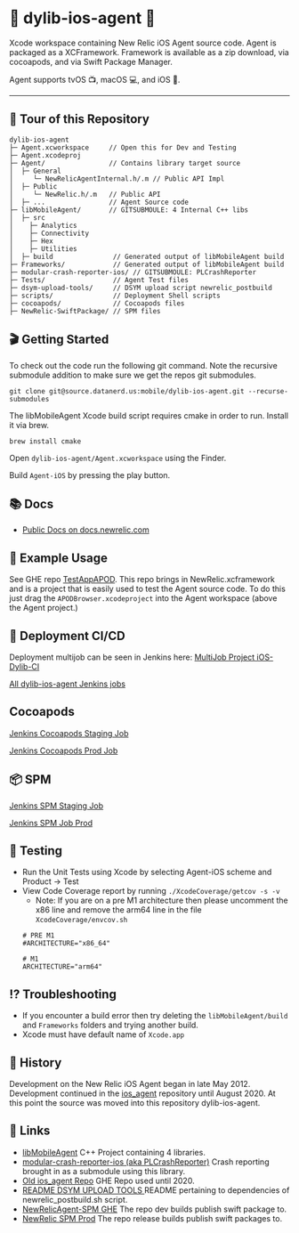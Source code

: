 # 🍏 dylib-ios-agent 🍎
Xcode workspace containing New Relic iOS Agent source code. Agent is packaged as a XCFramework.  Framework is available as a zip download, via cocoapods, and via Swift Package Manager.

Agent supports tvOS 📺, macOS 💻, and iOS 📱.
***

## 🏡 Tour of this Repository
```
dylib-ios-agent
├─ Agent.xcworkspace     // Open this for Dev and Testing
├─ Agent.xcodeproj
├─ Agent/                // Contains library target source
│  ├─ General
│     └─ NewRelicAgentInternal.h/.m // Public API Impl
│  ├─ Public
│     └─ NewRelic.h/.m   // Public API
│  ├─ ...                // Agent Source code
├─ libMobileAgent/       // GITSUBMOULE: 4 Internal C++ libs
│  ├─ src
│    ├─ Analytics
│    ├─ Connectivity
│    ├─ Hex
│    ├─ Utilities
│  ├─ build               // Generated output of libMobileAgent build
├─ Frameworks/            // Generated output of libMobileAgent build
├─ modular-crash-reporter-ios/ // GITSUBMOULE: PLCrashReporter
├─ Tests/                 // Agent Test files
├─ dsym-upload-tools/     // DSYM upload script newrelic_postbuild
├─ scripts/               // Deployment Shell scripts
├─ cocoapods/             // Cocoapods files
├─ NewRelic-SwiftPackage/ // SPM files
```
## 🎬 Getting Started
To check out the code run the following git command. Note the recursive submodule addition to make sure we get the repos git submodules.

`git clone git@source.datanerd.us:mobile/dylib-ios-agent.git --recurse-submodules`

The libMobileAgent Xcode build script requires cmake in order to run. Install it via brew.

`brew install cmake`

Open `dylib-ios-agent/Agent.xcworkspace` using the Finder.

Build `Agent-iOS` by pressing the play button.

## 📚 Docs
- [Public Docs on docs.newrelic.com](https://docs.newrelic.com/docs/mobile-monitoring/new-relic-mobile-ios/get-started/introduction-new-relic-mobile-ios)

## 📱 Example Usage
See GHE repo [TestAppAPOD](https://source.datanerd.us/mobile/TestAppAPOD). This repo brings in NewRelic.xcframework and is a project that is easily used to test the Agent source code. To do this just drag the `APODBrowser.xcodeproject` into the Agent workspace (above the Agent project.) 

## 🚀 Deployment CI/CD
Deployment multijob can be seen in Jenkins here:
[MultiJob Project iOS-Dylib-CI](https://mobile-team-build.pdx.vm.datanerd.us/view/Agent%20-%20iOS%20Dylib/job/iOS-Dylib-CI/) 

[All dylib-ios-agent Jenkins jobs](https://mobile-team-build.pdx.vm.datanerd.us/view/Agent%20-%20iOS%20Dylib/)

## Cocoapods
[Jenkins Cocoapods Staging Job](https://mobile-team-build.pdx.vm.datanerd.us/job/Agent-XCFramework-Staging-Cocoapods/)

[Jenkins Cocoapods Prod Job](https://mobile-team-build.pdx.vm.datanerd.us/job/Agent-Production-Release_XCFramework-Cocoapods/)

## 📦 SPM
[Jenkins SPM Staging Job](https://mobile-team-build.pdx.vm.datanerd.us/view/Agent%20-%20iOS%20Dylib/job/Agent-XCFramework-Staging-SwiftPM/)

[Jenkins SPM Job Prod](https://mobile-team-build.pdx.vm.datanerd.us/view/Agent%20-%20iOS%20Dylib/job/Agent-Production-Release_XCFramework-SPM/)

## 🎤 Testing
- Run the Unit Tests using Xcode by selecting Agent-iOS scheme and Product -> Test
- View Code Coverage report by running `./XcodeCoverage/getcov -s -v`
    - Note: If you are on a pre M1 architecture then please uncomment the x86 line and remove the arm64 line in the file `XcodeCoverage/envcov.sh`
    ```
    # PRE M1
    #ARCHITECTURE="x86_64"

    # M1
    ARCHITECTURE="arm64"
    ```
## ⁉️ Troubleshooting
- If you encounter a build error then try deleting the `libMobileAgent/build` and `Frameworks` folders and trying another build.
- Xcode must have default name of `Xcode.app`

## 🦅 History
Development on the New Relic iOS Agent began in late May 2012. Development continued in the [ios_agent](https://source.datanerd.us/mobile/ios_agent) repository until August 2020. At this point the source was moved into this repository dylib-ios-agent.

## 🔗 Links
- [libMobileAgent](https://source.datanerd.us/mobile/libMobileAgent) C++ Project containing 4 libraries.
- [modular-crash-reporter-ios (aka PLCrashReporter)](https://github.com/microsoft/plcrashreporter) Crash reporting brought in as a submodule using this library.
- [Old ios_agent Repo](https://source.datanerd.us/mobile/ios_agent) GHE Repo used until 2020.
- [README DSYM UPLOAD TOOLS ](README-DSYM-UPLOAD-TOOLS.md) README pertaining to dependencies of newrelic_postbuild.sh script.
- [NewRelicAgent-SPM GHE](https://source.datanerd.us/mobile/NewRelicAgent-SPM) The repo dev builds publish swift package to.
- [NewRelic SPM Prod](https://github.com/newrelic/newrelic-ios-agent-spm) The repo release builds publish swift packages to.